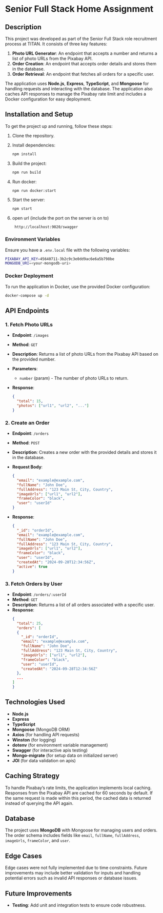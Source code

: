 
# Senior Full Stack Home Assignment

## Description

This project was developed as part of the Senior Full Stack role recruitment process at TITAN. It consists of three key features:

1. **Photo URL Generator**: An endpoint that accepts a number and returns a list of photo URLs from the Pixabay API.
2. **Order Creation**: An endpoint that accepts order details and stores them in the database.
3. **Order Retrieval**: An endpoint that fetches all orders for a specific user.

The application uses **Node.js**, **Express**, **TypeScript**, and **Mongoose** for handling requests and interacting with the database. The application also caches API responses to manage the Pixabay rate limit and includes a Docker configuration for easy deployment.

## Installation and Setup

To get the project up and running, follow these steps:

1. Clone the repository.
2. Install dependencies:

   ```bash
   npm install
   ```

3. Build the project:

   ```bash
   npm run build
   ```

4. Run docker: 

   ```bash
   npm run docker:start
   ```

5. Start the server:

   ```bash
   npm start
   ```

6. open url (include the port on the server is on to)

   ```
    http://localhost:9020/swagger
   ```
   
### Environment Variables

Ensure you have a `.env.local` file with the following variables:

```bash
PIXABAY_API_KEY=45640711-3b2c9c3e0dd9ac6e6a5b798be
MONGODB_URI=<your-mongodb-uri>
```

### Docker Deployment

To run the application in Docker, use the provided Docker configuration:

```bash
docker-compose up -d
```

## API Endpoints

### 1. Fetch Photo URLs

- **Endpoint**: `/images`
- **Method**: `GET`
- **Description**: Returns a list of photo URLs from the Pixabay API based on the provided number.
- **Parameters**:
    - `number` (param) - The number of photo URLs to return.

- **Response**:
  ```json
  {
    "total": 15,
    "photos": ["url1", "url2", "..."]
  }
  ```

### 2. Create an Order

- **Endpoint**: `/orders`
- **Method**: `POST`
- **Description**: Creates a new order with the provided details and stores it in the database.
- **Request Body**:
  ```json
  {
    "email": "example@example.com",
    "fullName": "John Doe",
    "fullAddress": "123 Main St, City, Country",
    "imageUrls": ["url1", "url2"],
    "frameColor": "black",
    "user": "userId"
  }
  ```

- **Response**:
  ```json
  {
    "_id": "orderId",
    "email": "example@example.com",
    "fullName": "John Doe",
    "fullAddress": "123 Main St, City, Country",
    "imageUrls": ["url1", "url2"],
    "frameColor": "black",
    "user": "userId",
    "createdAt": "2024-09-28T12:34:56Z",
    "active": true
  }
  ```

### 3. Fetch Orders by User

- **Endpoint**: `/orders/:userId`
- **Method**: `GET`
- **Description**: Returns a list of all orders associated with a specific user.
- **Response**:
  ```json
  {
    "total": 25,
    "orders": [
    {
      "_id": "orderId",
      "email": "example@example.com",
      "fullName": "John Doe",
      "fullAddress": "123 Main St, City, Country",
      "imageUrls": ["url1", "url2"],
      "frameColor": "black",
      "user": "userId",
      "createdAt": "2024-09-28T12:34:56Z"
    },
    ...
  ]
  }
  ```

## Technologies Used

- **Node.js**
- **Express**
- **TypeScript**
- **Mongoose** (MongoDB ORM)
- **Axios** (for handling API requests)
- **Winston** (for logging)
- **dotenv** (for environment variable management)
- **Swagger** (for interactive apis testing)
- **Mongo-migrate** (for setup data on initialized server)
- **JOI** (for data validation on apis)

## Caching Strategy

To handle Pixabay’s rate limits, the application implements local caching. Responses from the Pixabay API are cached for 60 seconds by default. If the same request is made within this period, the cached data is returned instead of querying the API again.

## Database

The project uses **MongoDB** with Mongoose for managing users and orders. The order schema includes fields like `email`, `fullName`, `fullAddress`, `imageUrls`, `frameColor`, and `user`.

## Edge Cases

Edge cases were not fully implemented due to time constraints. Future improvements may include better validation for inputs and handling potential errors such as invalid API responses or database issues.

## Future Improvements

- **Testing**: Add unit and integration tests to ensure code robustness.

